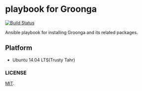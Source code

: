 playbook for Groonga
===

[![Build Status](https://travis-ci.org/cosmo0920/playbook-Groonga.svg?branch=master)](https://travis-ci.org/cosmo0920/playbook-Groonga)

Ansible playbook for installing Groonga and its related packages.

## Platform

* Ubuntu 14.04 LTS(Trusty Tahr)

### LICENSE

[MIT](LICENSE).
